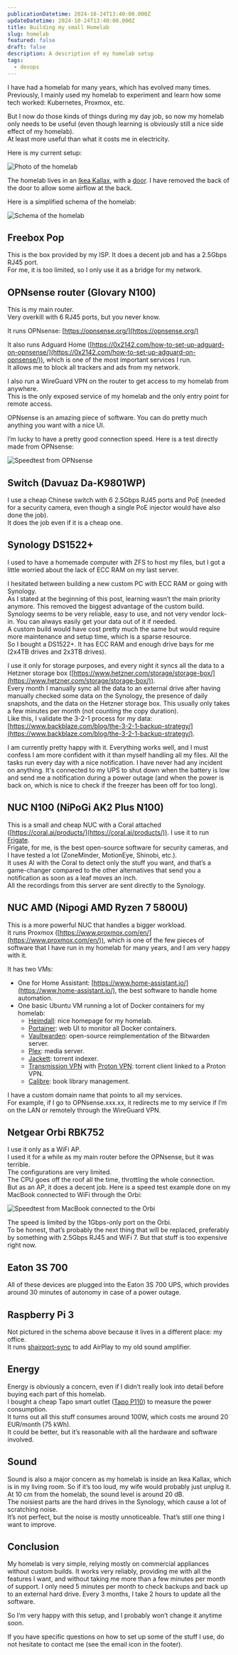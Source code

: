 ```yaml
---
publicationDatetime: 2024-10-24T13:40:00.000Z
updateDatetime: 2024-10-24T13:40:00.000Z
title: Building my small Homelab
slug: homelab
featured: false
draft: false
description: A description of my homelab setup
tags:
  - devops
---
```

I have had a homelab for many years, which has evolved many times.  
Previously, I mainly used my homelab to experiment and learn how some tech worked: Kubernetes, Proxmox, etc.

But I now do those kinds of things during my day job, so now my homelab only needs to be useful (even though learning is obviously still a nice side effect of my homelab).  
At least more useful than what it costs me in electricity.

Here is my current setup:

![Photo of the homelab](assets/images/posts/2024/homelab/photo.jpg)

The homelab lives in an [Ikea Kallax](https://www.ikea.com/fr/fr/p/kallax-etagere-brun-noir-60275812/#content), with a [door](https://www.ikea.com/fr/fr/p/kallax-bloc-porte-brun-noir-60278170/#content). I have removed the back of the door to allow some airflow at the back.

Here is a simplified schema of the homelab:

![Schema of the homelab](assets/images/posts/2024/homelab/schema.png)

## Freebox Pop

This is the box provided by my ISP. It does a decent job and has a 2.5Gbps RJ45 port.  
For me, it is too limited, so I only use it as a bridge for my network.

## OPNsense router (**Glovary N100**)

This is my main router.  
Very overkill with 6 RJ45 ports, but you never know.

It runs OPNsense: [https://opnsense.org/](https://opnsense.org/)

It also runs Adguard Home ([https://0x2142.com/how-to-set-up-adguard-on-opnsense/](https://0x2142.com/how-to-set-up-adguard-on-opnsense/)), which is one of the most important services I run.  
It allows me to block all trackers and ads from my network.

I also run a WireGuard VPN on the router to get access to my homelab from anywhere.  
This is the only exposed service of my homelab and the only entry point for remote access.

OPNsense is an amazing piece of software. You can do pretty much anything you want with a nice UI.

I’m lucky to have a pretty good connection speed. Here is a test directly made from OPNsense:

![Speedtest from OPNsense](assets/images/posts/2024/homelab/speedtest.png)

## Switch (**Davuaz Da-K9801WP**)

I use a cheap Chinese switch with 6 2.5Gbps RJ45 ports and PoE (needed for a security camera, even though a single PoE injector would have also done the job).  
It does the job even if it is a cheap one.

## Synology DS1522+

I used to have a homemade computer with ZFS to host my files, but I got a little worried about the lack of ECC RAM on my last server.

I hesitated between building a new custom PC with ECC RAM or going with Synology.  
As I stated at the beginning of this post, learning wasn’t the main priority anymore. This removed the biggest advantage of the custom build.  
Synology seems to be very reliable, easy to use, and not very vendor lock-in. You can always easily get your data out of it if needed.  
A custom build would have cost pretty much the same but would require more maintenance and setup time, which is a sparse resource.  
So I bought a DS1522+. It has ECC RAM and enough drive bays for me (2x4TB drives and 2x3TB drives).

I use it only for storage purposes, and every night it syncs all the data to a Hetzner storage box ([https://www.hetzner.com/storage/storage-box/](https://www.hetzner.com/storage/storage-box/)).  
Every month I manually sync all the data to an external drive after having manually checked some data on the Synology, the presence of daily snapshots, and the data on the Hetzner storage box. This usually only takes a few minutes per month (not counting the copy duration).  
Like this, I validate the 3-2-1 process for my data: [https://www.backblaze.com/blog/the-3-2-1-backup-strategy/](https://www.backblaze.com/blog/the-3-2-1-backup-strategy/).

I am currently pretty happy with it. Everything works well, and I must confess I am more confident with it than myself handling all my files. All the tasks run every day with a nice notification. I have never had any incident on anything. It's connected to my UPS to shut down when the battery is low and send me a notification during a power outage (and when the power is back on, which is nice to check if the freezer has been off for too long).

## NUC N100 (**NiPoGi AK2 Plus N100**)

This is a small and cheap NUC with a Coral attached ([https://coral.ai/products/](https://coral.ai/products/)). I use it to run [Frigate](https://frigate.video/).  
Frigate, for me, is the best open-source software for security cameras, and I have tested a lot (ZoneMinder, MotionEye, Shinobi, etc.).  
It uses AI with the Coral to detect only the stuff you want, and that’s a game-changer compared to the other alternatives that send you a notification as soon as a leaf moves an inch.  
All the recordings from this server are sent directly to the Synology.

## NUC AMD (Nipogi **AMD Ryzen 7 5800U**)

This is a more powerful NUC that handles a bigger workload.  
It runs Proxmox ([https://www.proxmox.com/en/](https://www.proxmox.com/en/)), which is one of the few pieces of software that I have run in my homelab for many years, and I am very happy with it.

It has two VMs:

- One for Home Assistant: [https://www.home-assistant.io/](https://www.home-assistant.io/), the best software to handle home automation.
- One basic Ubuntu VM running a lot of Docker containers for my homelab:
  - [Heimdall](https://heimdall.site/): nice homepage for my homelab.
  - [Portainer](https://www.portainer.io/): web UI to monitor all Docker containers.
  - [Vaultwarden](https://github.com/dani-garcia/vaultwarden): open-source reimplementation of the Bitwarden server.
  - [Plex](https://www.plex.tv/): media server.
  - [Jackett](https://github.com/Jackett/Jackett): torrent indexer.
  - [Transmission VPN](https://github.com/haugene/docker-transmission-openvpn) with [Proton VPN](https://protonvpn.com/): torrent client linked to a Proton VPN.
  - [Calibre](https://github.com/janeczku/calibre-web): book library management.

I have a custom domain name that points to all my services.  
For example, if I go to OPNsense.xxx.xx, it redirects me to my service if I’m on the LAN or remotely through the WireGuard VPN.

## Netgear Orbi RBK752

I use it only as a WiFi AP.  
I used it for a while as my main router before the OPNsense, but it was terrible.  
The configurations are very limited.  
The CPU goes off the roof all the time, throttling the whole connection.  
But as an AP, it does a decent job. Here is a speed test example done on my MacBook connected to WiFi through the Orbi:

![Speedtest from MacBook connected to the Orbi](assets/images/posts/2024/homelab/speedtest-wifi.png)

The speed is limited by the 1Gbps-only port on the Orbi.  
To be honest, that’s probably the next thing that will be replaced, preferably by something with 2.5Gbps RJ45 and WiFi 7. But that stuff is too expensive right now.

## Eaton 3S 700

All of these devices are plugged into the Eaton 3S 700 UPS, which provides around 30 minutes of autonomy in case of a power outage.

## Raspberry Pi 3

Not pictured in the schema above because it lives in a different place: my office.  
It runs [shairport-sync](https://github.com/mikebrady/shairport-sync) to add AirPlay to my old sound amplifier.

## Energy

Energy is obviously a concern, even if I didn’t really look into detail before buying each part of this homelab.  
I bought a cheap Tapo smart outlet ([Tapo P110](https://www.tp-link.com/en/home-networking/smart-plug/tapo-p110/)) to measure the power consumption.  
It turns out all this stuff consumes around 100W, which costs me around 20 EUR/month (75 kWh).  
It could be better, but it’s reasonable with all the hardware and software involved.

## Sound

Sound is also a major concern as my homelab is inside an Ikea Kallax, which is in my living room. So if it’s too loud, my wife would probably just unplug it. At 10 cm from the homelab, the sound level is around 20 dB.  
The noisiest parts are the hard drives in the Synology, which cause a lot of scratching noise.  
It’s not perfect, but the noise is mostly unnoticeable. That’s still one thing I want to improve.

## Conclusion

My homelab is very simple, relying mostly on commercial appliances without custom builds. It works very reliably, providing me with all the features I want, and without taking me more than a few minutes per month of support. I only need 5 minutes per month to check backups and back up to an external hard drive. Every 3 months, I take 2 hours to update all the software.

So I’m very happy with this setup, and I probably won’t change it anytime soon.

If you have specific questions on how to set up some of the stuff I use, do not hesitate to contact me (see the email icon in the footer).

